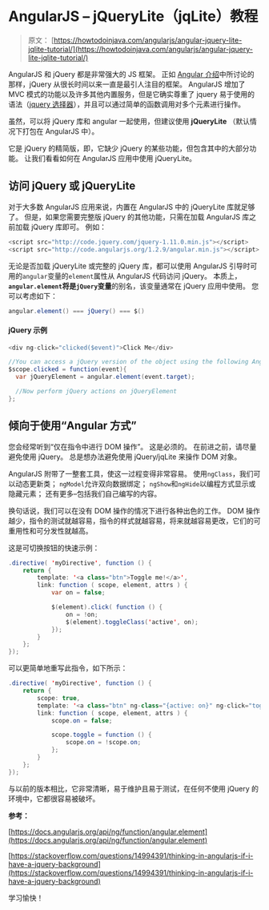 # AngularJS – jQueryLite（jqLit​​e）教程

> 原文： [https://howtodoinjava.com/angularjs/angular-jquery-lite-jqlite-tutorial/](https://howtodoinjava.com/angularjs/angular-jquery-lite-jqlite-tutorial/)

AngularJS 和 jQuery 都是非常强大的 JS 框架。 正如 [Angular 介绍](//howtodoinjava.com/angularjs/angularjs-tutorial-helloworld-example/)中所讨论的那样，jQuery 从很长时间以来一直是最引人注目的框架。 AngularJS 增加了 MVC 模式的功能以及许多其他内置服务，但是它确实尊重了 jquery 易于使用的语法（[jquery 选择器](//howtodoinjava.com/scripting/jquery/jquery-selectors/)），并且可以通过简单的函数调用对多个元素进行操作。

虽然，可以将 jQuery 库和 angular 一起使用，但建议使用 **jQueryLite** （默认情况下打包在 AngularJS 中）。

它是 jQuery 的精简版，即，它缺少 jQuery 的某些功能，但包含其中的大部分功能。 让我们看看如何在 AngularJS 应用中使用 jQueryLite。

## 访问 jQuery 或 jQueryLite

对于大多数 AngularJS 应用来说，内置在 AngularJS 中的 jQueryLite 库就足够了。 但是，如果您需要完整版 jQuery 的其他功能，只需在加载 AngularJS 库之前加载 jQuery 库即可。 例如：

```java
<script src="http://code.jquery.com/jquery-1.11.0.min.js"></script>
<script src="http://code.angularjs.org/1.2.9/angular.min.js"></script>

```

无论是否加载 jQueryLite 或完整的 jQuery 库，都可以使用 AngularJS 引导时可用的`angular`变量的`element`属性从 AngularJS 代码访问 jQuery。 本质上， **`angular.element`将是`jQuery`变量**的别名，该变量通常在 jQuery 应用中使用。 您可以考虑如下：

```java
angular.element() === jQuery() === $()
```

#### jQuery 示例

```java
<div ng-click="clicked($event)">Click Me</div>

//You can access a jQuery version of the object using the following AngularJS code:
$scope.clicked = function(event){
  var jQueryElement = angular.element(event.target);

  //Now perform jQuery actions on jQueryElement
};
```

## 倾向于使用“Angular 方式”

您会经常听到“仅在指令中进行 DOM 操作”。 这是必须的。 在前进之前，请尽量避免使用 jQuery。 总是想办法避免使用 jQuery/jqLit​​e 来操作 DOM 对象。

AngularJS 附带了一整套工具，使这一过程变得非常容易。 使用`ngClass`，我们可以动态更新类； `ngModel`允许双向数据绑定； `ngShow`和`ngHide`以编程方式显示或隐藏元素； 还有更多–包括我们自己编写的内容。

换句话说，我们可以在没有 DOM 操作的情况下进行各种出色的工作。 DOM 操作越少，指令的测试就越容易，指令的样式就越容易，将来就越容易更改，它们的可重用性和可分发性就越高。

这是可切换按钮的快速示例：

```java
.directive( 'myDirective', function () {
    return {
        template: '<a class="btn">Toggle me!</a>',
        link: function ( scope, element, attrs ) {
            var on = false;

            $(element).click( function () {
                on = !on;
                $(element).toggleClass('active', on);
            });
        }
    };
});

```

可以更简单地重写此指令，如下所示：

```java
.directive( 'myDirective', function () {
    return {
        scope: true,
        template: '<a class="btn" ng-class="{active: on}" ng-click="toggle()">Toggle me!</a>',
        link: function ( scope, element, attrs ) {
            scope.on = false;

            scope.toggle = function () {
                scope.on = !scope.on;
            };
        }
    };
});

```

与以前的版本相比，它非常清晰，易于维护且易于测试，在任何不使用 jQuery 的环境中，它都很容易被破坏。

**参考：**

[https://docs.angularjs.org/api/ng/function/angular.element](https://docs.angularjs.org/api/ng/function/angular.element)

[https://stackoverflow.com/questions/14994391/thinking-in-angularjs-if-i-have-a-jquery-background](https://stackoverflow.com/questions/14994391/thinking-in-angularjs-if-i-have-a-jquery-background) 

学习愉快！